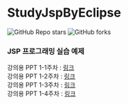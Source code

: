 # StudyJspByEclipse

![GitHub Repo stars](https://img.shields.io/github/stars/skillvirus/StudyJspByEclipse?style=flat-square) ![GitHub forks](https://img.shields.io/github/forks/skillvirus/StudyJspByEclipse?color=orange&style=flat-square)

### JSP 프로그래밍 실습 예제

강의용 PPT 1-1주차 : [링크](https://1drv.ms/p/s!AvogHfPRl8xviKAiFxWhZErmhW_NLQ?e=515AJK)   
강의용 PPT 1-2주차 : [링크](https://1drv.ms/p/s!AvogHfPRl8xviJ1yuwInVqukOWuq_Q?e=nVWeNu)   
강의용 PPT 1-3주차 : [링크](https://1drv.ms/p/s!AvogHfPRl8xviJ1zwQXtYC9OWVqnhA?e=upByZw)   
강의용 PPT 1-4주차 : [링크](https://1drv.ms/p/s!AvogHfPRl8xviJ1021ZhaMD36wAtkA?e=MfhzD8)   